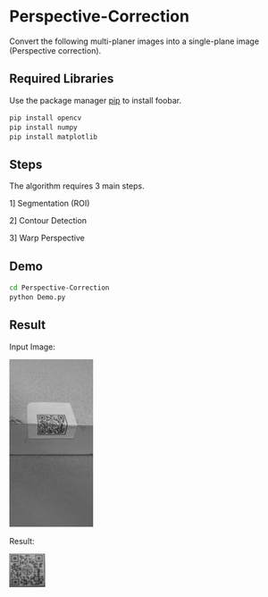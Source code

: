 # Perspective-Correction
Convert the following multi-planer images into a single-plane image (Perspective correction).

## Required Libraries

Use the package manager [pip](https://pip.pypa.io/en/stable/) to install foobar.
```bash
pip install opencv
pip install numpy
pip install matplotlib
```
## Steps
The algorithm requires 3 main steps.

1] Segmentation (ROI)

2] Contour Detection

3] Warp Perspective


## Demo

```bash
cd Perspective-Correction
python Demo.py
```
## Result
Input Image:


![GitHub Logo](/IMG_20190726_112717.jpg)

Result:


![GitHub Logo](/result.jpg)

